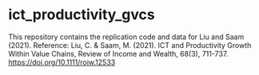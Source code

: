 # ict_productivity_gvcs
This repository contains the replication code and data for Liu and Saam (2021).
Reference: Liu, C. & Saam, M. (2021). ICT and Productivity Growth Within
Value Chains, Review of Income and Wealth, 68(3), 711-737. https://doi.org/10.1111/roiw.12533
